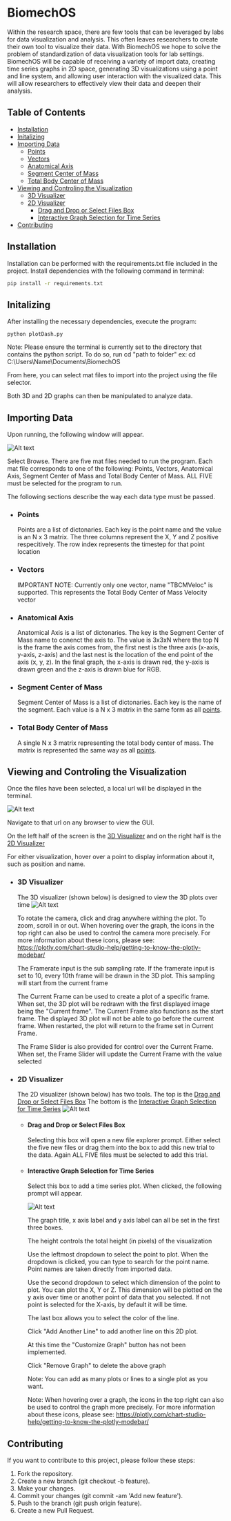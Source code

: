 # BiomechOS

Within the research space, there are few tools that can be leveraged by labs for data visualization and analysis. This often leaves researchers to create their own tool to visualize their data. With BiomechOS we hope to solve the problem of standardization of data visualization tools for lab settings. BiomechOS will be capable of receiving a variety of import data, creating time series graphs in 2D space, generating 3D visualizations using a point and line system, and allowing user interaction with the visualized data. This will allow researchers to effectively view their data and deepen their analysis.

## Table of Contents

-   [Installation](#installation)
-   [Initalizing](#initalizing)
-   [Importing Data](#importing-data)
    * [Points](#points)
    * [Vectors](#vectors)
    * [Anatomical Axis](#anatomical-axis)
    * [Segment Center of Mass](#segment-center-of-mass)
    * [Total Body Center of Mass](#total-body-center-of-mass)
-   [Viewing and Controling the Visualization](#viewing-and-controling-the-visualization)
    * [3D Visualizer](#3d-visualizer)
    * [2D Visualizer](#2d-visualizer)
        - [Drag and Drop or Select Files Box](#drag-and-drop-or-select-files-box)
        - [Interactive Graph Selection for Time Series](#interactive-graph-selection-for-time-series)
-   [Contributing](#contributing)

## Installation

Installation can be performed with the requirements.txt file included in the project. Install dependencies with the following command in terminal:

```bash
pip install -r requirements.txt
```

## Initalizing

After installing the necessary dependencies, execute the program:

```
python plotDash.py
```

Note: Please ensure the terminal is currently set to the directory that contains the python script.  To do so, run cd "path to folder" ex: cd C:\Users\Name\Documents\BiomechOS

From here, you can select mat files to import into the project using the file selector.

Both 3D and 2D graphs can then be manipulated to analyze data.

## Importing Data

Upon running, the following window will appear.

![Alt text](imgs\file_loader.png)

Select Browse.  There are five mat files needed to run the program. Each mat file corresponds to one of the following: Points, Vectors, Anatomical Axis, Segment Center of Mass and Total Body Center of Mass.  ALL FIVE must be selected for the program to run.

The following sections describe the way each data type must be passed.

- ### Points

    Points are a list of dictonaries.  Each key is the point name and the value is an N x 3 matrix.  The three columns represent the X, Y and Z positive respecitively.  The row index represents the timestep for that point location

- ### Vectors

    IMPORTANT NOTE: Currently only one vector, name "TBCMVeloc" is supported.  This represents the Total Body Center of Mass Velocity vector

- ### Anatomical Axis

    Anatomical Axis is a list of dictonaries. The key is the Segment Center of Mass name to conenct the axis to.  The value is 3x3xN where the top N is the frame the axis comes from, the first nest is the three axis (x-axis, y-axis, z-axis) and the last nest is the location of the end point of the axis (x, y, z).  In the final graph, the x-axis is drawn red, the y-axis is drawn green and the z-axis is drawn blue for RGB.

- ### Segment Center of Mass

    Segment Center of Mass is a list of dictonaries.  Each key is the name of the segment.  Each value is a N x 3 matrix in the same form as all [points](#points).

- ### Total Body Center of Mass

    A single N x 3 matrix representing the total body center of mass.  The matrix is represented the same way as all [points](#points).

## Viewing and Controling the Visualization

Once the files have been selected, a local url will be displayed in the terminal.  

![Alt text](imgs\url.png)

Navigate to that url on any browser to view the GUI.

On the left half of the screen is the [3D Visualizer](#3d-visualizer) and on the right half is the [2D Visualizer](#2d-visualizer)

For either visualization, hover over a point to display information about it, such as position and name. 

- ### 3D Visualizer

    The 3D visualizer (shown below) is designed to view the 3D plots over time
   ![Alt text](imgs\3d.png)

    To rotate the camera, click and drag anywhere withing the plot.  To zoom, scroll in or out. When hovering over the graph, the icons in the top right can also be used to control the camera more precisely.  For more information about these icons, please see: https://plotly.com/chart-studio-help/getting-to-know-the-plotly-modebar/

    The Framerate input is the sub sampling rate.  If the framerate input is set to 10, every 10th frame will be drawn in the 3D plot.  This sampling will start from the current frame

    The Current Frame can be used to create a plot of a specific frame.  When set, the 3D plot will be redrawn with the first displayed image being the "Current frame".  The Current Frame also functions as the start frame.  The displayed 3D plot will not be able to go before the current frame.  When restarted, the plot will return to the frame set in Current Frame.

    The Frame Slider is also provided for control over the Current Frame.  When set, the Frame Slider will update the Current Frame with the value selected


- ### 2D Visualizer

    The 2D visualizer (shown below) has two tools.  The top is the [Drag and Drop or Select Files Box](#drag-and-drop-or-select-files-box)  The bottom is the [Interactive Graph Selection for Time Series](#interactive-graph-selection-for-time-series)
    ![Alt text](imgs\2d.png)

    - #### Drag and Drop or Select Files Box

        Selecting this box will open a new file explorer prompt.  Either select the five new files or drag them into the box to add this new trial to the data.  Again ALL FIVE files must be selected to add this trial.

    - #### Interactive Graph Selection for Time Series

        Select this box to add a time series plot. When clicked, the following prompt will appear.

        ![Alt text](imgs\time_series.png)

        The graph title, x axis label and y axis label can all be set in the first three boxes.  
        
        The height controls the total height (in pixels) of the visualization

        Use the leftmost dropdown to select the point to plot.  When the dropdown is clicked, you can type to search for the point name.  Point names are taken directly from imported data.

        Use the second dropdown to select which dimension of the point to plot.  You can plot the X, Y or Z.  This dimension will be plotted on the y axis over time or another point of data that you selected. If not point is selected for the X-axis, by default it will be time.

        The last box allows you to select the color of the line.

        Click "Add Another Line" to add another line on this 2D plot.

        At this time the "Customize Graph" button has not been implemented.

        Click "Remove Graph" to delete the above graph

        Note: You can add as many plots or lines to a single plot as you want.

        Note: When hovering over a graph, the icons in the top right can also be used to control the graph more precisely.  For more information about these icons, please see: https://plotly.com/chart-studio-help/getting-to-know-the-plotly-modebar/


## Contributing

If you want to contribute to this project, please follow these steps:

1. Fork the repository.
2. Create a new branch (git checkout -b feature).
3. Make your changes.
4. Commit your changes (git commit -am 'Add new feature').
5. Push to the branch (git push origin feature).
6. Create a new Pull Request.